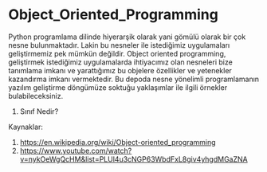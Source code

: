 # Object_Oriented_Programming

Python programlama dilinde hiyerarşik olarak yani gömülü olarak bir çok nesne bulunmaktadır. Lakin bu nesneler ile istediğimiz uygulamaları geliştirmemiz pek mümkün değildir. Object oriented programming, geliştirmek istediğimiz uygulamalarda ihtiyacımız olan nesneleri bize tanımlama imkanı ve yarattığımız bu objelere özellikler ve yetenekler kazandırma imkanı vermektedir. Bu depoda nesne yönelimli programlamanın yazılım geliştirme döngümüze soktuğu yaklaşımlar ile ilgili örnekler bulabileceksiniz.

1. Sınıf Nedir?

Kaynaklar:
1. https://en.wikipedia.org/wiki/Object-oriented_programming
2. https://www.youtube.com/watch?v=nykOeWgQcHM&list=PLUl4u3cNGP63WbdFxL8giv4yhgdMGaZNA
